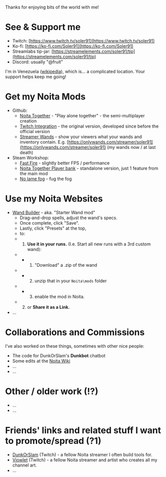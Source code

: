 Thanks for enjoying bits of the world with me!

# See & Support me

* Twitch: [https://www.twitch.tv/soler91](https://www.twitch.tv/soler91)
* Ko-fi: [https://ko-fi.com/Soler91](https://ko-fi.com/Soler91)
* Streamlabs tip-jar: [https://streamelements.com/soler91/tip](https://streamelements.com/soler91/tip)
* Discord: usually "@fruit"

I'm in Venezuela ([wikipedia](https://en.wikipedia.org/wiki/Venezuela)), which is… a complicated location. Your support helps keep me going!

# Get my Noita Mods
* Github:
  * [Noita Together](https://github.com/soler91/noita-together#readme) - "Play alone together" - the semi-multiplayer creation
  * [Twitch Integration](https://github.com/soler91/Noita-Twitch-Integration#readme) - the original version, developed since before the official version
  * [Streamer Wands](https://github.com/soler91/streamer-wands#readme) - show your viewers what your wands and inventory contain. E.g. [https://onlywands.com/streamer/soler91](https://onlywands.com/streamer/soler91) (my wands now / at last death)
* Steam Workshop:
  * [Fast Fire](https://steamcommunity.com/sharedfiles/filedetails/?id=2526809371) - slightly better FPS / performance
  * [Noita Together Player bank](https://steamcommunity.com/sharedfiles/filedetails/?id=2468614985) - standalone version, just 1 feature from the main mod
  * [No lame fog](https://steamcommunity.com/sharedfiles/filedetails/?id=2210274684) - fug the fog

# Use my Noita Websites
* [Wand Builder](https://soler91.github.io/noita-loadouts/#/wand-builder) - aka. "Starter Wand mod"
  * Drag-and-drop spells, adjust the wand's specs.
  * Once complete, click "Save".
  * Lastly, click "Presets" at the top,
  * to:
  * 1. **Use it in your runs.** (I.e. Start all new runs with a 3rd custom wand):
  * * 1. "Download" a .zip of the wand
  * * 2. unzip that in your `Noita\mods` folder
  * * 3. enable the mod in Noita.
  * 2. or **Share it as a Link.**
* ...
  
# Collaborations and Commissions
I've also worked on these things, sometimes with other nice people:
* The code for DunkOrSlam's **Dunkbot** chatbot
* Some edits at the [Noita Wiki](https://noita.fandom.com/wiki/Noita_Wiki)
* ...
* ... 

# Other / older work (!?)
* ...
* ...

# Friends' links and related stuff I want to promote/spread (?1)
* [DunkOrSlam](https://www.twitch.tv/dunkorslam) (Twitch) - a fellow Noita streamer I often build tools for.
* [Viowlet](https://www.twitch.tv/viowlet) (Twitch) - a fellow Noita streamer and artist who creates all my channel art.
* ... 
